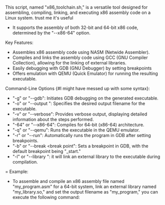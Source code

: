 This script, named "x86_toolchain.sh," is a versatile tool designed for assembling, compiling, linking, and executing x86 assembly code on a Linux system.
trust me it's useful
- It supports the assembly of both 32-bit and 64-bit x86 code, determined by the "--x86-64" option.

Key Features:
- Assembles x86 assembly code using NASM (Netwide Assembler).
- Compiles and links the assembly code using GCC (GNU Compiler Collection), allowing for the linking of external libraries.
- Easily debugging with GDB (GNU Debugger) by setting breakpoints 
- Offers emulation with QEMU (Quick Emulator) for running the resulting executable.

Command-Line Options {#I might have messed up with some syntax}:
- "-g" or "--gdb": Initiates GDB debugging on the generated executable.
- "-o" or "--output <filename>": Specifies the desired output filename for the executable.
- "-v" or "--verbose": Provides verbose output, displaying detailed information about the steps performed.
- "-64" or "--x86-64": Compiles for 64-bit (x86-64) architecture.
- "-q" or "--qemu": Runs the executable in the QEMU emulator.
- "-r" or "--run": Automatically runs the program in GDB after setting breakpoints.
- "-b" or "--break <break point": Sets a breakpoint in GDB, with the default breakpoint being "_start."
- "-l" or "--library <library nam>": it will link an external library to the executable during compilation.

= Example:
- To assemble and compile an x86 assembly file named "my_program.asm" for a 64-bit system, link an external library named "my_library.so," and set the output filename as "my_program," you can execute the following command:
